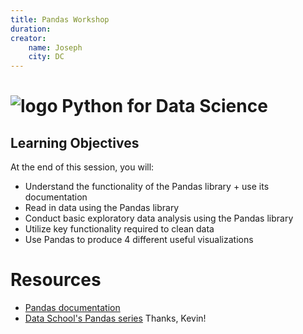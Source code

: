 ```yaml
---
title: Pandas Workshop
duration: 
creator:
    name: Joseph
    city: DC
---
```


# ![logo](https://ga-dash.s3.amazonaws.com/production/assets/logo-9f88ae6c9c3871690e33280fcf557f33.png) Python for Data Science

## Learning Objectives

At the end of this session, you will:
- Understand the functionality of the Pandas library + use its documentation
- Read in data using the Pandas library
- Conduct basic exploratory data analysis using the Pandas library
- Utilize key functionality required to clean data
- Use Pandas to produce 4 different useful visualizations

# Resources

- [Pandas documentation](http://pandas.pydata.org/pandas-docs/stable/)
- [Data School's Pandas series](http://www.dataschool.io/easier-data-analysis-with-pandas/) Thanks, Kevin!


